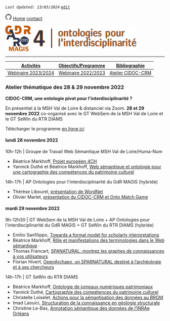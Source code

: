 
_`Last Updated: 13/03/2024`_ [`edit`](https://github.com/MAGISAR4/ontologies_4_interdisciplinarity/blob/main/pages/activites_3.md)

[![GitHub Logo](assets/user/github.png)](https://github.com/MAGISAR4/ontologies_4_interdisciplinarity)
[Home](.)
[contact](?page=contact)

![entête](img/2021-02_Icoentete-GDR_MAGIS_AR4.png)

---
| [Activités](?page=activites) | [Objectifs/Programme](?page=objectifs-et-programme) | [Bibliographie](?page=bibliographie) |
|---|---|---|
| [Webinaire 2023/2024](?page=activites_1) | [Webinaire 2022/2023](?page=activites_2)| [Atelier CIDOC-CRM](?page=activites_3)|

### Atelier thématique des 28 & 29 novembre 2022
**CIDOC-CRM, une ontologie pivot pour l'interdisciplinarité ?**

En présentiel à la MSH Val de Loire & distanciel via Zoom. **28 et 29 novembre 2022**
co-organisé avec le GT WebSem de la MSH Val de Loire et le GT SeWin du RTR DIAMS

Télécharger le programme [en ligne ici](https://github.com/MAGISAR4/ontologies_4_interdisciplinarity/raw/main/ateliers/Journ%C3%A9es_ontologies_websemantique_28-29Nov2022.pdf)

#### lundi 28 novembre 2022 

10h-12h | Groupe de Travail Web Sémantique MSH Val de Loire/Huma-Num  
- Béatrice Markhoff, [Projet européen 4CH](https://github.com/MAGISAR4/ontologies_4_interdisciplinarity/raw/main/ateliers/20221128_BM_4CH_GTSemWeb.pdf)  
-  Yannick Duthé et Béatrice Markhoff, [Web sémantique et ontologie pour une cartographie des compétences du patrimoine culturel](https://github.com/MAGISAR4/ontologies_4_interdisciplinarity/raw/main/ateliers/20221128_YD_PresentationHeCo_GTSemWeb.pdf)  



14h-17h | AP Ontologies pour l'interdisciplinarité du GdR MAGIS (hybride)   
- Thérèse Libourel, [présentation de WordNet](https://github.com/MAGISAR4/ontologies_4_interdisciplinarity/raw/main/ateliers/20221128_TL_Ontowordnet.pdf)  
- Olivier Marlet, [présentation du CIDOC-CRM et Onto Match Game](https://github.com/MAGISAR4/ontologies_4_interdisciplinarity/raw/main/ateliers/20221128_OM_IntroCIDOC.pdf)  
 

#### mardi 29 novembre 2022

9h-12h30 | GT WebSem de la MSH Val de Loire + AP Ontologies pour l'interdisciplinarité du GdR MAGIS + GT SeWin du RTR DIAMS (hybride)  
- Emilio Sanfilippo, [Towards a formal model for scholarly interpretations](https://github.com/MAGISAR4/ontologies_4_interdisciplinarity/raw/main/ateliers/20221129_ES_FormalModelInterpretation.pdf)  
- Béatrice Markhoff, [Rôle et manifestations des terminologies dans le Web sémantique](https://github.com/MAGISAR4/ontologies_4_interdisciplinarity/raw/main/ateliers/20221129_BM_TermWebSem.pdf) ∙ 
- Thomas Francart, [SPANATURAL, montrez les graphes de connaissances à vos utilisateurs](https://github.com/MAGISAR4/ontologies_4_interdisciplinarity/raw/main/ateliers/20221129_TF_SPARNATURAL)  
- Florian Hivert, [OpenArchaeo, un SPARNATURAL destiné à l’archéologie et à ses chercheurs](https://github.com/MAGISAR4/ontologies_4_interdisciplinarity/raw/main/ateliers/20221129_FH_PresentationOpenArchaeo.pdf)  

14h-17h | GT SeWin du RTR DIAMS  
- Béatrice Markhoff, [Ontologie de jumeaux numériques patrimoniaux](https://github.com/MAGISAR4/ontologies_4_interdisciplinarity/raw/main/ateliers/20221129_BM_HeritageDigitalTwin.pdf)  
- Yannick Duthé, [Cartographie des compétences du patrimoine culturel](https://github.com/MAGISAR4/ontologies_4_interdisciplinarity/raw/main/ateliers/20221128_YD_PresentationHeCo_GTSemWeb.pdf)  
- Christelle Loiselet, [Actions pour la sémantisation des données au BRGM](https://github.com/MAGISAR4/ontologies_4_interdisciplinarity/raw/main/ateliers/20221129_CLB_annotation_semantique_inrae.pdf)  
- Imad Laouici, [Structuration de la connaissance en géologie structurale](https://github.com/MAGISAR4/ontologies_4_interdisciplinarity/raw/main/ateliers/20221129_IL_StructurationConnaissanceGeologie.pdf)  
- Christine Le-Bas, [Annotation sémantique des données de l’INRAe Orléans](https://github.com/MAGISAR4/ontologies_4_interdisciplinarity/raw/main/ateliers/20221129_CLB_annotation_semantique_inrae.pdf)  
